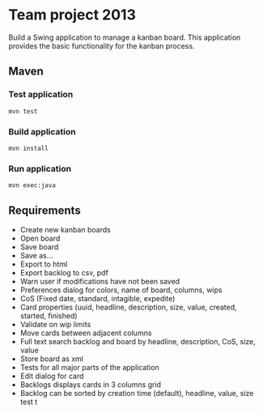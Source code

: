 # Team project 2013
Build a Swing application to manage a kanban board. This application provides the basic functionality for the kanban process.

## Maven
### Test application
```shell
mvn test
```
### Build application
```shell
mvn install
``` 
### Run application
```shell
mvn exec:java
```

## Requirements

+ Create new kanban boards
+ Open board
+ Save board
+ Save as…
+ Export to html
+ Export backlog to csv, pdf
+ Warn user if modifications have not been saved
+ Preferences dialog for colors, name of board, columns, wips
+ CoS (Fixed date, standard, intagible, expedite)
+ Card properties (uuid, headline, description, size, value, created, started, finished)
+ Validate on wip limits
+ Move cards between adjacent columns
+ Full text search backlog and board by headline, description, CoS, size, value
+ Store board as xml
+ Tests for all major parts of the application
+ Edit dialog for card
+ Backlogs displays cards in 3 columns grid 
+ Backlog can be sorted by creation time (default), headline, value, size
test t